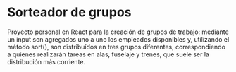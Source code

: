 # Sorteador de grupos

Proyecto personal en React para la creación de grupos de trabajo: mediante un input son agregados uno a uno los empleados disponibles y, utilizando el método sort(), son distribuídos en tres grupos diferentes, correspondiendo a quienes realizarán tareas en alas, fuselaje y trenes, que suele ser la distribución más corriente.

